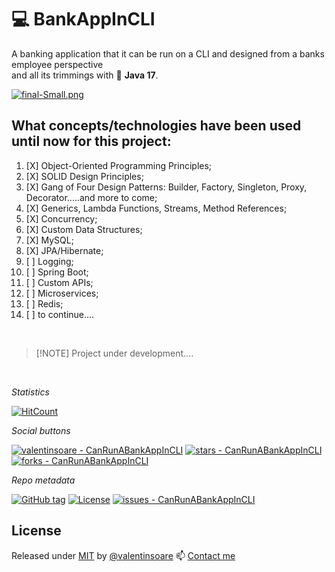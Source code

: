 # :computer:  BankAppInCLI

A banking application that it can be run on a CLI and designed from a banks employee perspective  
and all its trimmings with :100: **Java 17**.

[![final-Small.png](https://i.postimg.cc/DfLpz7ky/final-Small.png)](https://moviesondemand.io)


## What concepts/technologies have been used until now for this project:
1. [X]  Object-Oriented Programming Principles;
2. [X]  SOLID Design Principles;
3. [X]  Gang of Four Design Patterns: Builder, Factory, Singleton, Proxy, Decorator.....and more to come;
4. [X]  Generics, Lambda Functions, Streams, Method References;
5. [X]  Concurrency;
6. [X]  Custom Data Structures;
7. [X]  MySQL;
8. [X]  JPA/Hibernate;
9. [ ]  Logging;
10. [ ] Spring Boot;
11. [ ] Custom APIs;
12. [ ] Microservices;
13. [ ] Redis;
14. [ ] to continue....

<br>

>  [!NOTE]
> Project under development.... 

<br>

_Statistics_

[![HitCount](https://hits.dwyl.com/valentinsoare//CanRunABankAppInCLI.svg?style=flat-square&show=unique)](http://hits.dwyl.com/valentinsoare//CanRunABankAppInCLI)

_Social buttons_

[![valentinsoare - CanRunABankAppInCLI](https://img.shields.io/static/v1?label=valentinsoare&message=CanRunABankAppInCLI&color=green&logo=github)](https://github.com/valentinsoare/CanRunABankAppInCLI "Go to GitHub repo")
[![stars - CanRunABankAppInCLI](https://img.shields.io/github/stars/valentinsoare/CanRunABankAppInCLI?style=social)](https://github.com/valentinsoare/CanRunABankAppInCLI)
[![forks - CanRunABankAppInCLI](https://img.shields.io/github/forks/valentinsoare/CanRunABankAppInCLI?style=social)](https://github.com/valentinsoare/CanRunABankAppInCLI)

_Repo metadata_

[![GitHub tag](https://img.shields.io/github/tag/valentinsoare/CanRunABankAppInCLI?include_prereleases=&sort=semver&color=green)](https://github.com/valentinsoare/CanRunABankAppInCLI/releases/)
[![License](https://img.shields.io/badge/License-MIT-green)](#license)
[![issues - CanRunABankAppInCLI](https://img.shields.io/github/issues/valentinsoare/CanRunABankAppInCLI)](https://github.com/valentinsoare/CanRunABankAppInCLI/issues)

## License

Released under [MIT](/LICENSE) by [@valentinsoare](https://github.com/valentinsoare) :mailbox: [Contact me](soarevalentinn@gmail.com)
